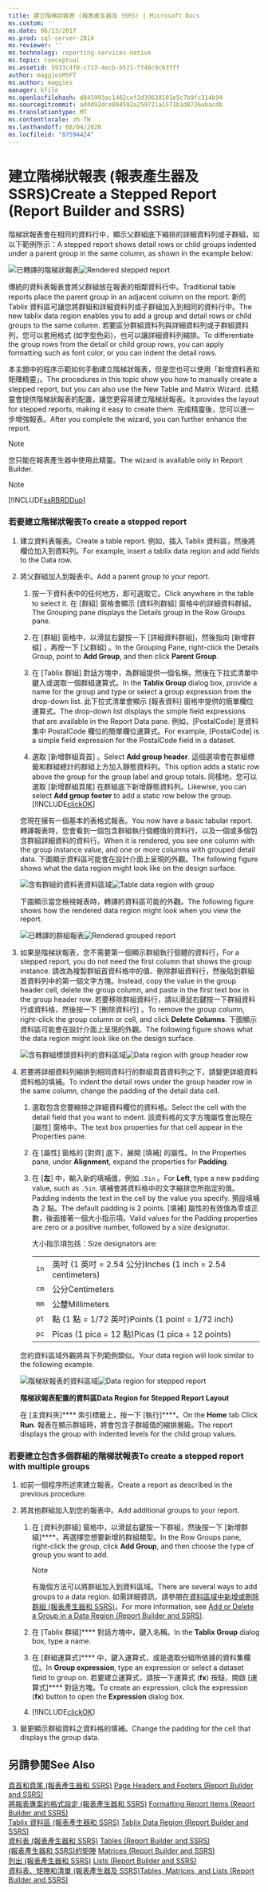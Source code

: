 ```yaml
---
title: 建立階梯狀報表 (報表產生器及 SSRS) | Microsoft Docs
ms.custom: ''
ms.date: 06/13/2017
ms.prod: sql-server-2014
ms.reviewer: ''
ms.technology: reporting-services-native
ms.topic: conceptual
ms.assetid: 5933c4f0-c713-4ecb-b521-ff46c9c63fff
author: maggiesMSFT
ms.author: maggies
manager: kfile
ms.openlocfilehash: d845993ac1462cef2d39638101e5c7b9fc314b94
ms.sourcegitcommit: ad4d92dce894592a259721a1571b1d8736abacdb
ms.translationtype: MT
ms.contentlocale: zh-TW
ms.lasthandoff: 08/04/2020
ms.locfileid: "87594424"
---
```

# <a name="create-a-stepped-report-report-builder-and-ssrs"></a><span data-ttu-id="c53a1-102">建立階梯狀報表 (報表產生器及 SSRS)</span><span class="sxs-lookup"><span data-stu-id="c53a1-102">Create a Stepped Report (Report Builder and SSRS)</span></span>
  <span data-ttu-id="c53a1-103">階梯狀報表會在相同的資料行中，顯示父群組底下縮排的詳細資料列或子群組，如以下範例所示：</span><span class="sxs-lookup"><span data-stu-id="c53a1-103">A stepped report shows detail rows or child groups indented under a parent group in the same column, as shown in the example below:</span></span>  
  
 <span data-ttu-id="c53a1-104">![已轉譯的階梯狀報表](../media/steppedreportrendered.gif "已轉譯的階梯狀報表")</span><span class="sxs-lookup"><span data-stu-id="c53a1-104">![Rendered stepped report](../media/steppedreportrendered.gif "Rendered stepped report")</span></span>  
  
 <span data-ttu-id="c53a1-105">傳統的資料表報表會將父群組放在報表的相鄰資料行中。</span><span class="sxs-lookup"><span data-stu-id="c53a1-105">Traditional table reports place the parent group in an adjacent column on the report.</span></span> <span data-ttu-id="c53a1-106">新的 Tablix 資料區可讓您將群組和詳細資料列或子群組加入到相同的資料行中。</span><span class="sxs-lookup"><span data-stu-id="c53a1-106">The new tablix data region enables you to add a group and detail rows or child groups to the same column.</span></span> <span data-ttu-id="c53a1-107">若要區分群組資料列與詳細資料列或子群組資料列，您可以套用格式 (如字型色彩)，也可以讓詳細資料列縮排。</span><span class="sxs-lookup"><span data-stu-id="c53a1-107">To differentiate the group rows from the detail or child group rows, you can apply formatting such as font color, or you can indent the detail rows.</span></span>  
  
 <span data-ttu-id="c53a1-108">本主題中的程序示範如何手動建立階梯狀報表，但是您也可以使用「新增資料表和矩陣精靈」。</span><span class="sxs-lookup"><span data-stu-id="c53a1-108">The procedures in this topic show you how to manually create a stepped report, but you can also use the New Table and Matrix Wizard.</span></span> <span data-ttu-id="c53a1-109">此精靈會提供階梯狀報表的配置，讓您更容易建立階梯狀報表。</span><span class="sxs-lookup"><span data-stu-id="c53a1-109">It provides the layout for stepped reports, making it easy to create them.</span></span> <span data-ttu-id="c53a1-110">完成精靈後，您可以進一步增強報表。</span><span class="sxs-lookup"><span data-stu-id="c53a1-110">After you complete the wizard, you can further enhance the report.</span></span>  
  
> [!NOTE]  
>  <span data-ttu-id="c53a1-111">您只能在報表產生器中使用此精靈。</span><span class="sxs-lookup"><span data-stu-id="c53a1-111">The wizard is available only in Report Builder.</span></span>  
  
> [!NOTE]  
>  [!INCLUDE[ssRBRDDup](../../includes/ssrbrddup-md.md)]  
  
### <a name="to-create-a-stepped-report"></a><span data-ttu-id="c53a1-112">若要建立階梯狀報表</span><span class="sxs-lookup"><span data-stu-id="c53a1-112">To create a stepped report</span></span>  
  
1.  <span data-ttu-id="c53a1-113">建立資料表報表。</span><span class="sxs-lookup"><span data-stu-id="c53a1-113">Create a table report.</span></span> <span data-ttu-id="c53a1-114">例如，插入 Tablix 資料區，然後將欄位加入到資料列。</span><span class="sxs-lookup"><span data-stu-id="c53a1-114">For example, insert a tablix data region and add fields to the Data row.</span></span>  
  
2.  <span data-ttu-id="c53a1-115">將父群組加入到報表中。</span><span class="sxs-lookup"><span data-stu-id="c53a1-115">Add a parent group to your report.</span></span>  
  
    1.  <span data-ttu-id="c53a1-116">按一下資料表中的任何地方，即可選取它。</span><span class="sxs-lookup"><span data-stu-id="c53a1-116">Click anywhere in the table to select it.</span></span> <span data-ttu-id="c53a1-117">在 [群組] 窗格會顯示 [資料列群組] 窗格中的詳細資料群組。</span><span class="sxs-lookup"><span data-stu-id="c53a1-117">The Grouping pane displays the Details group in the Row Groups pane.</span></span>  
  
    2.  <span data-ttu-id="c53a1-118">在 [群組] 窗格中，以滑鼠右鍵按一下 [詳細資料群組]，然後指向 [新增群組]  ，再按一下 [父群組]  。</span><span class="sxs-lookup"><span data-stu-id="c53a1-118">In the Grouping Pane, right-click the Details Group, point to **Add Group**, and then click **Parent Group**.</span></span>  
  
    3.  <span data-ttu-id="c53a1-119">在 [Tablix 群組]  對話方塊中，為群組提供一個名稱，然後在下拉式清單中鍵入或選取一個群組運算式。</span><span class="sxs-lookup"><span data-stu-id="c53a1-119">In the **Tablix Group** dialog box, provide a name for the group and type or select a group expression from the drop-down list.</span></span> <span data-ttu-id="c53a1-120">此下拉式清單會顯示 [報表資料] 窗格中提供的簡單欄位運算式。</span><span class="sxs-lookup"><span data-stu-id="c53a1-120">The drop-down list displays the simple field expressions that are available in the Report Data pane.</span></span> <span data-ttu-id="c53a1-121">例如，[PostalCode] 是資料集中 PostalCode 欄位的簡單欄位運算式。</span><span class="sxs-lookup"><span data-stu-id="c53a1-121">For example, [PostalCode] is a simple field expression for the PostalCode field in a dataset.</span></span>  
  
    4.  <span data-ttu-id="c53a1-122">選取 [新增群組頁首]  。</span><span class="sxs-lookup"><span data-stu-id="c53a1-122">Select **Add group header**.</span></span> <span data-ttu-id="c53a1-123">這個選項會在群組標籤和群組總計的群組上方加入靜態資料列。</span><span class="sxs-lookup"><span data-stu-id="c53a1-123">This option adds a static row above the group for the group label and group totals.</span></span> <span data-ttu-id="c53a1-124">同樣地，您可以選取 [新增群組頁尾]  在群組底下新增靜態資料列。</span><span class="sxs-lookup"><span data-stu-id="c53a1-124">Likewise, you can select **Add group footer** to add a static row below the group.</span></span> [!INCLUDE[clickOK](../../../includes/clickok-md.md)]  
  
     <span data-ttu-id="c53a1-125">您現在擁有一個基本的表格式報表。</span><span class="sxs-lookup"><span data-stu-id="c53a1-125">You now have a basic tabular report.</span></span> <span data-ttu-id="c53a1-126">轉譯報表時，您會看到一個包含群組執行個體值的資料行，以及一個或多個包含群組詳細資料的資料行。</span><span class="sxs-lookup"><span data-stu-id="c53a1-126">When it is rendered, you see one column with the group instance value, and one or more columns with grouped detail data.</span></span> <span data-ttu-id="c53a1-127">下圖顯示資料區可能會在設計介面上呈現的外觀。</span><span class="sxs-lookup"><span data-stu-id="c53a1-127">The following figure shows what the data region might look like on the design surface.</span></span>  
  
     <span data-ttu-id="c53a1-128">![含有群組的資料表資料區域](../media/tabledataregionwithgroup.gif "含有群組的資料表資料區域")</span><span class="sxs-lookup"><span data-stu-id="c53a1-128">![Table data region with group](../media/tabledataregionwithgroup.gif "Table data region with group")</span></span>  
  
     <span data-ttu-id="c53a1-129">下圖顯示當您檢視報表時，轉譯的資料區可能的外觀。</span><span class="sxs-lookup"><span data-stu-id="c53a1-129">The following figure shows how the rendered data region might look when you view the report.</span></span>  
  
     <span data-ttu-id="c53a1-130">![已轉譯的群組報表](../media/tablereportrendered.gif "已轉譯的群組報表")</span><span class="sxs-lookup"><span data-stu-id="c53a1-130">![Rendered grouped report](../media/tablereportrendered.gif "Rendered grouped report")</span></span>  
  
3.  <span data-ttu-id="c53a1-131">如果是階梯狀報表，您不需要第一個顯示群組執行個體的資料行，</span><span class="sxs-lookup"><span data-stu-id="c53a1-131">For a stepped report, you do not need the first column that shows the group instance.</span></span> <span data-ttu-id="c53a1-132">請改為複製群組首資料格中的值、刪除群組資料行，然後貼到群組首資料列中的第一個文字方塊。</span><span class="sxs-lookup"><span data-stu-id="c53a1-132">Instead, copy the value in the group header cell, delete the group column, and paste in the first text box in the group header row.</span></span> <span data-ttu-id="c53a1-133">若要移除群組資料行，請以滑鼠右鍵按一下群組資料行或資料格，然後按一下 [刪除資料行]  。</span><span class="sxs-lookup"><span data-stu-id="c53a1-133">To remove the group column, right-click the group column or cell, and click **Delete Columns**.</span></span> <span data-ttu-id="c53a1-134">下圖顯示資料區可能會在設計介面上呈現的外觀。</span><span class="sxs-lookup"><span data-stu-id="c53a1-134">The following figure shows what the data region might look like on the design surface.</span></span>  
  
     <span data-ttu-id="c53a1-135">![含有群組標頭資料列的資料區域](../media/tabledataregiongroupheader.gif "含有群組標頭資料列的資料區域")</span><span class="sxs-lookup"><span data-stu-id="c53a1-135">![Data region with group header row](../media/tabledataregiongroupheader.gif "Data region with group header row")</span></span>  
  
4.  <span data-ttu-id="c53a1-136">若要將詳細資料列縮排到相同資料行的群組頁首資料列之下，請變更詳細資料資料格的填補。</span><span class="sxs-lookup"><span data-stu-id="c53a1-136">To indent the detail rows under the group header row in the same column, change the padding of the detail data cell.</span></span>  
  
    1.  <span data-ttu-id="c53a1-137">選取包含您要縮排之詳細資料欄位的資料格。</span><span class="sxs-lookup"><span data-stu-id="c53a1-137">Select the cell with the detail field that you want to indent.</span></span> <span data-ttu-id="c53a1-138">該資料格的文字方塊屬性會出現在 [屬性] 窗格中。</span><span class="sxs-lookup"><span data-stu-id="c53a1-138">The text box properties for that cell appear in the Properties pane.</span></span>  
  
    2.  <span data-ttu-id="c53a1-139">在 [屬性] 窗格的 [對齊]  底下，展開 [填補]  的屬性。</span><span class="sxs-lookup"><span data-stu-id="c53a1-139">In the Properties pane, under **Alignment**, expand the properties for **Padding**.</span></span>  
  
    3.  <span data-ttu-id="c53a1-140">在 [**左**] 中，輸入新的填補值，例如 `.5in` 。</span><span class="sxs-lookup"><span data-stu-id="c53a1-140">For **Left**, type a new padding value, such as `.5in`.</span></span> <span data-ttu-id="c53a1-141">填補會將資料格中的文字縮排您所指定的值。</span><span class="sxs-lookup"><span data-stu-id="c53a1-141">Padding indents the text in the cell by the value you specify.</span></span> <span data-ttu-id="c53a1-142">預設填補為 2 點。</span><span class="sxs-lookup"><span data-stu-id="c53a1-142">The default padding is 2 points.</span></span> <span data-ttu-id="c53a1-143">[填補] 屬性的有效值為零或正數，後面接著一個大小指示項。</span><span class="sxs-lookup"><span data-stu-id="c53a1-143">Valid values for the Padding properties are zero or a positive number, followed by a size designator.</span></span>  
  
         <span data-ttu-id="c53a1-144">大小指示項包括：</span><span class="sxs-lookup"><span data-stu-id="c53a1-144">Size designators are:</span></span>  
  
        |||  
        |-|-|  
        |`in`|<span data-ttu-id="c53a1-145">英吋 (1 英吋 = 2.54 公分)</span><span class="sxs-lookup"><span data-stu-id="c53a1-145">Inches (1 inch = 2.54 centimeters)</span></span>|  
        |`cm`|<span data-ttu-id="c53a1-146">公分</span><span class="sxs-lookup"><span data-stu-id="c53a1-146">Centimeters</span></span>|  
        |`mm`|<span data-ttu-id="c53a1-147">公釐</span><span class="sxs-lookup"><span data-stu-id="c53a1-147">Millimeters</span></span>|  
        |`pt`|<span data-ttu-id="c53a1-148">點 (1 點 = 1/72 英吋)</span><span class="sxs-lookup"><span data-stu-id="c53a1-148">Points (1 point = 1/72 inch)</span></span>|  
        |`pc`|<span data-ttu-id="c53a1-149">Picas (1 pica = 12 點)</span><span class="sxs-lookup"><span data-stu-id="c53a1-149">Picas (1 pica = 12 points)</span></span>|  
  
     <span data-ttu-id="c53a1-150">您的資料區域外觀將與下列範例類似。</span><span class="sxs-lookup"><span data-stu-id="c53a1-150">Your data region will look similar to the following example.</span></span>  
  
     <span data-ttu-id="c53a1-151">![階梯狀報表的資料區域](../media/steppedreportdataregion.gif "階梯狀報表的資料區域")</span><span class="sxs-lookup"><span data-stu-id="c53a1-151">![Data region for stepped report](../media/steppedreportdataregion.gif "Data region for stepped report")</span></span>  
  
     <span data-ttu-id="c53a1-152">**階梯狀報表配置的資料區**</span><span class="sxs-lookup"><span data-stu-id="c53a1-152">**Data Region for Stepped Report Layout**</span></span>  
  
     <span data-ttu-id="c53a1-153">在 [主資料夾]\*\*\*\* 索引標籤上，按一下 [執行]\*\*\*\*。</span><span class="sxs-lookup"><span data-stu-id="c53a1-153">On the **Home** tab Click **Run**.</span></span> <span data-ttu-id="c53a1-154">報表在顯示群組時，將會包含子群組值的縮排層級。</span><span class="sxs-lookup"><span data-stu-id="c53a1-154">The report displays the group with indented levels for the child group values.</span></span>  
  
### <a name="to-create-a-stepped-report-with-multiple-groups"></a><span data-ttu-id="c53a1-155">若要建立包含多個群組的階梯狀報表</span><span class="sxs-lookup"><span data-stu-id="c53a1-155">To create a stepped report with multiple groups</span></span>  
  
1.  <span data-ttu-id="c53a1-156">如前一個程序所述來建立報表。</span><span class="sxs-lookup"><span data-stu-id="c53a1-156">Create a report as described in the previous procedure.</span></span>  
  
2.  <span data-ttu-id="c53a1-157">將其他群組加入到您的報表中。</span><span class="sxs-lookup"><span data-stu-id="c53a1-157">Add additional groups to your report.</span></span>  
  
    1.  <span data-ttu-id="c53a1-158">在 [資料列群組] 窗格中，以滑鼠右鍵按一下群組，然後按一下 [新增群組]\*\*\*\*，再選擇您想要新增的群組類型。</span><span class="sxs-lookup"><span data-stu-id="c53a1-158">In the Row Groups pane, right-click the group, click **Add Group**, and then choose the type of group you want to add.</span></span>  
  
        > [!NOTE]  
        >  <span data-ttu-id="c53a1-159">有幾個方法可以將群組加入到資料區域。</span><span class="sxs-lookup"><span data-stu-id="c53a1-159">There are several ways to add groups to a data region.</span></span> <span data-ttu-id="c53a1-160">如需詳細資訊，請參閱[在資料區域中新增或刪除群組 &#40;報表產生器和 SSRS&#41;](add-or-delete-a-group-in-a-data-region-report-builder-and-ssrs.md)。</span><span class="sxs-lookup"><span data-stu-id="c53a1-160">For more information, see [Add or Delete a Group in a Data Region &#40;Report Builder and SSRS&#41;](add-or-delete-a-group-in-a-data-region-report-builder-and-ssrs.md).</span></span>  
  
    2.  <span data-ttu-id="c53a1-161">在 [Tablix 群組]\*\*\*\* 對話方塊中，鍵入名稱。</span><span class="sxs-lookup"><span data-stu-id="c53a1-161">In the **Tablix Group** dialog box, type a name.</span></span>  
  
    3.  <span data-ttu-id="c53a1-162">在 [群組運算式]\*\*\*\* 中，鍵入運算式，或是選取分組所依據的資料集欄位。</span><span class="sxs-lookup"><span data-stu-id="c53a1-162">In **Group expression**, type an expression or select a dataset field to group on.</span></span> <span data-ttu-id="c53a1-163">若要建立運算式，請按一下運算式 (**fx**) 按鈕，開啟 [運算式]\*\*\*\* 對話方塊。</span><span class="sxs-lookup"><span data-stu-id="c53a1-163">To create an expression, click the expression (**fx**) button to open the **Expression** dialog box.</span></span>  
  
    4.  [!INCLUDE[clickOK](../../../includes/clickok-md.md)]  
  
3.  <span data-ttu-id="c53a1-164">變更顯示群組資料之資料格的填補。</span><span class="sxs-lookup"><span data-stu-id="c53a1-164">Change the padding for the cell that displays the group data.</span></span>  
  
## <a name="see-also"></a><span data-ttu-id="c53a1-165">另請參閱</span><span class="sxs-lookup"><span data-stu-id="c53a1-165">See Also</span></span>  
 <span data-ttu-id="c53a1-166">[頁首和頁尾 &#40;報表產生器和 SSRS&#41;](page-headers-and-footers-report-builder-and-ssrs.md) </span><span class="sxs-lookup"><span data-stu-id="c53a1-166">[Page Headers and Footers &#40;Report Builder and SSRS&#41;](page-headers-and-footers-report-builder-and-ssrs.md) </span></span>  
 <span data-ttu-id="c53a1-167">[將報表專案的格式設定 &#40;報表產生器和 SSRS&#41;](formatting-report-items-report-builder-and-ssrs.md) </span><span class="sxs-lookup"><span data-stu-id="c53a1-167">[Formatting Report Items &#40;Report Builder and SSRS&#41;](formatting-report-items-report-builder-and-ssrs.md) </span></span>  
 <span data-ttu-id="c53a1-168">[Tablix 資料區 &#40;報表產生器和 SSRS&#41;](../tablix-data-region-report-builder-and-ssrs.md) </span><span class="sxs-lookup"><span data-stu-id="c53a1-168">[Tablix Data Region &#40;Report Builder and SSRS&#41;](../tablix-data-region-report-builder-and-ssrs.md) </span></span>  
 <span data-ttu-id="c53a1-169">[資料表 &#40;報表產生器和 SSRS&#41;](tables-report-builder-and-ssrs.md) </span><span class="sxs-lookup"><span data-stu-id="c53a1-169">[Tables &#40;Report Builder  and SSRS&#41;](tables-report-builder-and-ssrs.md) </span></span>  
 <span data-ttu-id="c53a1-170">[&#40;報表產生器和 SSRS&#41;的矩陣](create-a-matrix-report-builder-and-ssrs.md) </span><span class="sxs-lookup"><span data-stu-id="c53a1-170">[Matrices &#40;Report Builder and SSRS&#41;](create-a-matrix-report-builder-and-ssrs.md) </span></span>  
 <span data-ttu-id="c53a1-171">[列出 &#40;報表產生器和 SSRS&#41;](create-invoices-and-forms-with-lists-report-builder-and-ssrs.md) </span><span class="sxs-lookup"><span data-stu-id="c53a1-171">[Lists &#40;Report Builder and SSRS&#41;](create-invoices-and-forms-with-lists-report-builder-and-ssrs.md) </span></span>  
 [<span data-ttu-id="c53a1-172">資料表、矩陣和清單 &#40;報表產生器及 SSRS&#41;</span><span class="sxs-lookup"><span data-stu-id="c53a1-172">Tables, Matrices, and Lists &#40;Report Builder and SSRS&#41;</span></span>](tables-matrices-and-lists-report-builder-and-ssrs.md)  
  
  

